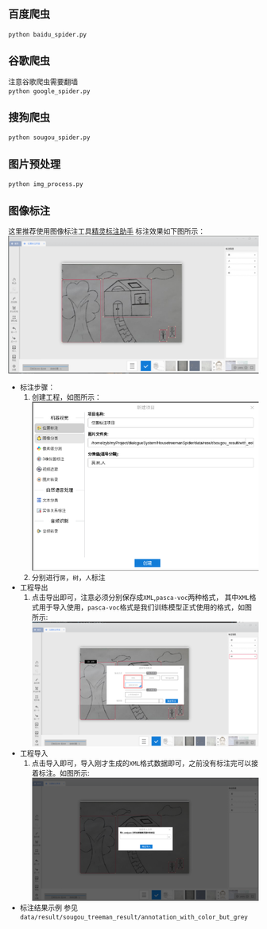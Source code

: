 ## 百度爬虫
`python baidu_spider.py`
## 谷歌爬虫
注意谷歌爬虫需要翻墙  
`python google_spider.py`
## 搜狗爬虫
`python sougou_spider.py`
## 图片预处理
`python img_process.py`
## 图像标注
这里推荐使用图像标注工具[精灵标注助手](http://www.jinglingbiaozhu.com/)
标注效果如下图所示：  
![avatar](resources/标注效果图.png)
* 标注步骤：  
    1. 创建工程，如图所示：  
        ![avatar](resources/创建标注工程.png)
    2. 分别进行`房`，`树`，`人`标注
* 工程导出
    1. 点击导出即可，注意必须分别保存成`XML`,`pasca-voc`两种格式，
    其中`XML`格式用于导入使用，`pasca-voc`格式是我们训练模型正式使用的格式，如图所示:
        ![avatar](resources/工程导出.png)
* 工程导入
    1. 点击导入即可，导入刚才生成的`XML`格式数据即可，之前没有标注完可以接着标注。如图所示:
        ![avatar](resources/工程导入.png)
* 标注结果示例
参见`data/result/sougou_treeman_result/annotation_with_color_but_grey`
